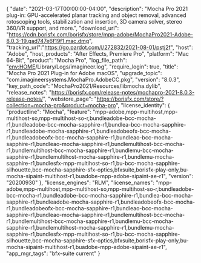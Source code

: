 {
  "date": "2021-03-17T00:00:00-04:00",
  "description": "Mocha Pro 2021 plug-in: GPU-accelerated planar tracking and object removal, advanced rotoscoping tools, stabilization and insertion, 3D camera solver, stereo 360/VR support, and more.",
  "download_url": "https://cdn.borisfx.com/borisfx/store/mpp-adobe/MochaPro2021-Adobe-8.0.3-19.gad747e6f19f1.mac.dmg",
  "tracking_url":"https://go.pardot.com/l/272832/2021-08-01/pstj2f",
  "host": "Adobe",
  "host_products": "After Effects, Premiere Pro",
  "platform": "Mac 64-Bit",
  "product": "Mocha Pro",
  "log_file_path": "<env:HOME>/Library/Logs/imagineer.log",
  "require_login": true,
  "title": "Mocha Pro 2021 Plug-in for Adobe macOS",
  "upgrade_topic": "com.imagineersystems.MochaPro.AdobeCC.pkg",
  "version": "8.0.3",
  "key_path_code": "MochaPro2021/Resources/libmocha.dylib",
  "release_notes": "https://borisfx.com/release-notes/mochapro-2021-8.0.3-release-notes/",
  "webstore_page": "https://borisfx.com/store/?collection=mocha-pro&product=mocha-pro",
  "license_identity": {
    "productline": "Mocha",
    "feature": "mpp-adobe,mpp-multihost,mpp-multihost-so,mpp-multihost-so-r,bundleadobe-bcc-mocha-r1,bundleadobe-bcc-mocha-sapphire-r1,bundlea-bcc-mocha-sapphire-r1,bundleadobe-mocha-sapphire-r1,bundleadobeofx-bcc-mocha-r1,bundleadobeofx-bcc-mocha-sapphire-r1,bundleao-bcc-mocha-sapphire-r1,bundleao-mocha-sapphire-r1,bundlemultihost-bcc-mocha-r1,bundlemultihost-bcc-mocha-sapphire-r1,bundlemu-bcc-mocha-sapphire-r1,bundlemultihost-mocha-sapphire-r1,bundlemu-mocha-sapphire-r1,bundlesfx-mpp-multihost-so-r1,bu-bcc-mocha-sapphire-silhouette,bcc-mocha-sapphire-sfx-optics,bfxsuite,borisfx-play-only,bu-mocha-sipaint-multihost-r1,buadobe-mpp-adobe-sipaint-ae-r1",
    "version": "20200930"
  },
  "license_engines": "RLM",
  "license_names": "mpp-adobe,mpp-multihost,mpp-multihost-so,mpp-multihost-so-r,bundleadobe-bcc-mocha-r1,bundleadobe-bcc-mocha-sapphire-r1,bundlea-bcc-mocha-sapphire-r1,bundleadobe-mocha-sapphire-r1,bundleadobeofx-bcc-mocha-r1,bundleadobeofx-bcc-mocha-sapphire-r1,bundleao-bcc-mocha-sapphire-r1,bundleao-mocha-sapphire-r1,bundlemultihost-bcc-mocha-r1,bundlemultihost-bcc-mocha-sapphire-r1,bundlemu-bcc-mocha-sapphire-r1,bundlemultihost-mocha-sapphire-r1,bundlemu-mocha-sapphire-r1,bundlesfx-mpp-multihost-so-r1,bu-bcc-mocha-sapphire-silhouette,bcc-mocha-sapphire-sfx-optics,bfxsuite,borisfx-play-only,bu-mocha-sipaint-multihost-r1,buadobe-mpp-adobe-sipaint-ae-r1",
  "app_mgr_tags": "bfx-suite current"
}
